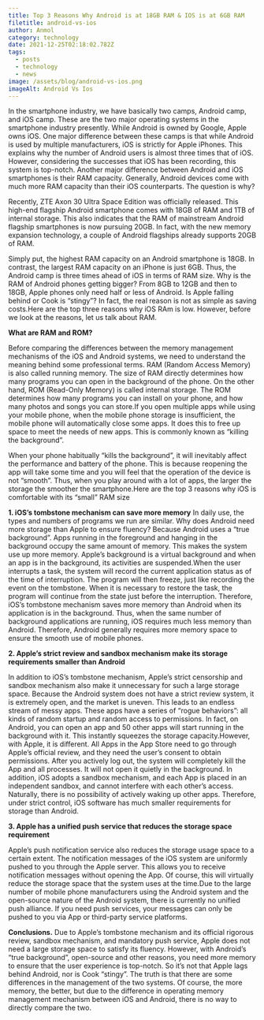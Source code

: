 ```yaml
---
title: Top 3 Reasons Why Android is at 18GB RAM & IOS is at 6GB RAM
filetitle: android-vs-ios
author: Anmol
category: technology
date: 2021-12-25T02:18:02.782Z
tags:
  - posts
  - technology
  - news
image: /assets/blog/android-vs-ios.png
imageAlt: Android Vs Ios
---
```

In the smartphone industry, we have basically two camps, Android camp, and iOS camp. These are the two major operating systems in the smartphone industry presently. While Android is owned by Google, Apple owns iOS. One major difference between these camps is that while Android is used by multiple manufacturers, iOS is strictly for Apple iPhones. This explains why the number of Android users is almost three times that of iOS. However, considering the successes that iOS has been recording, this system is top-notch. Another major difference between Android and iOS smartphones is their RAM capacity. Generally, Android devices come with much more RAM capacity than their iOS counterparts. The question is why?

Recently, ZTE Axon 30 Ultra Space Edition was officially released. This high-end flagship Android smartphone comes with 18GB of RAM and 1TB of internal storage. This also indicates that the RAM of mainstream Android flagship smartphones is now pursuing 20GB. In fact, with the new memory expansion technology, a couple of Android flagships already supports 20GB of RAM.

Simply put, the highest RAM capacity on an Android smartphone is 18GB. In contrast, the largest RAM capacity on an iPhone is just 6GB. Thus, the Android camp is three times ahead of iOS in terms of RAM size. Why is the RAM of Android phones getting bigger? From 8GB to 12GB and then to 18GB, Apple phones only need half or less of Android. Is Apple falling behind or Cook is “stingy”? In fact, the real reason is not as simple as saving costs.Here are the top three reasons why iOS RAm is low. However, before we look at the reasons, let us talk about RAM.



**What are RAM and ROM?**

Before comparing the differences between the memory management mechanisms of the iOS and Android systems, we need to understand the meaning behind some professional terms. RAM (Random Access Memory) is also called running memory. The size of RAM directly determines how many programs you can open in the background of the phone. On the other hand, ROM (Read-Only Memory) is called internal storage. The ROM determines how many programs you can install on your phone, and how many photos and songs you can store.If you open multiple apps while using your mobile phone, when the mobile phone storage is insufficient, the mobile phone will automatically close some apps. It does this to free up space to meet the needs of new apps. This is commonly known as “killing the background”.

When your phone habitually “kills the background”, it will inevitably affect the performance and battery of the phone. This is because reopening the app will take some time and you will feel that the operation of the device is not “smooth”. Thus, when you play around with a lot of apps, the larger the storage the smoother the smartphone.Here are the top 3 reasons why iOS is comfortable with its “small” RAM size

**1. iOS’s tombstone mechanism can save more memory**
In daily use, the types and numbers of programs we run are similar. Why does Android need more storage than Apple to ensure fluency? Because Android uses a “true background”. Apps running in the foreground and hanging in the background occupy the same amount of memory. This makes the system use up more memory. Apple’s background is a virtual background and when an app is in the background, its activities are suspended.When the user interrupts a task, the system will record the current application status as of the time of interruption. The program will then freeze, just like recording the event on the tombstone. When it is necessary to restore the task, the program will continue from the state just before the interruption. Therefore, iOS’s tombstone mechanism saves more memory than Android when its application is in the background.
Thus, when the same number of background applications are running, iOS requires much less memory than Android. Therefore, Android generally requires more memory space to ensure the smooth use of mobile phones.

**2. Apple’s strict review and sandbox mechanism make its storage requirements smaller than Android**

In addition to iOS’s tombstone mechanism, Apple’s strict censorship and sandbox mechanism also make it unnecessary for such a large storage space. Because the Android system does not have a strict review system, it is extremely open, and the market is uneven. This leads to an endless stream of messy apps. These apps have a series of “rogue behaviors”: all kinds of random startup and random access to permissions. In fact, on Android, you can open an app and 50 other apps will start running in the background with it. This instantly squeezes the storage capacity.However, with Apple, it is different. All Apps in the App Store need to go through Apple’s official review, and they need the user’s consent to obtain permissions. After you actively log out, the system will completely kill the App and all processes. It will not open it quietly in the background.
In addition, iOS adopts a sandbox mechanism, and each App is placed in an independent sandbox, and cannot interfere with each other’s access. Naturally, there is no possibility of actively waking up other apps. Therefore, under strict control, iOS software has much smaller requirements for storage than Android.


**3. Apple has a unified push service that reduces the storage space requirement**

Apple’s push notification service also reduces the storage usage space to a certain extent. The notification messages of the iOS system are uniformly pushed to you through the Apple server. This allows you to receive notification messages without opening the App. Of course, this will virtually reduce the storage space that the system uses at the time.Due to the large number of mobile phone manufacturers using the Android system and the open-source nature of the Android system, there is currently no unified push alliance. If you need push services, your messages can only be pushed to you via App or third-party service platforms.

**Conclusions.**
Due to Apple’s tombstone mechanism and its official rigorous review, sandbox mechanism, and mandatory push service, Apple does not need a large storage space to satisfy its fluency. However, with Android’s “true background”, open-source and other reasons, you need more memory to ensure that the user experience is top-notch. So it’s not that Apple lags behind Android, nor is Cook “stingy”. The truth is that there are some differences in the management of the two systems. Of course, the more memory, the better, but due to the difference in operating memory management mechanism between iOS and Android, there is no way to directly compare the two.